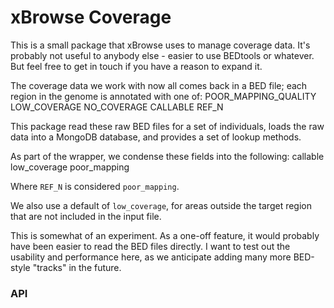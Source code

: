 xBrowse Coverage
================

This is a small package that xBrowse uses to manage coverage data.
It's probably not useful to anybody else - easier to use BEDtools or whatever.
But feel free to get in touch if you have a reason to expand it.

The coverage data we work with now all comes back in a BED file; each region in the genome is annotated with one of:
    POOR_MAPPING_QUALITY
    LOW_COVERAGE
    NO_COVERAGE
    CALLABLE
    REF_N

This package read these raw BED files for a set of individuals,
loads the raw data into a MongoDB database, and provides a set of lookup methods.

As part of the wrapper, we condense these fields into the following:
    callable
    low_coverage
    poor_mapping

Where `REF_N` is considered `poor_mapping`.

We also use a default of `low_coverage`, for areas outside the target region that are not included in the input file.

This is somewhat of an experiment. As a one-off feature, it would probably have been easier to read the BED files directly.
I want to test out the usability and performance here, as we anticipate adding many more BED-style "tracks" in the future.

### API
